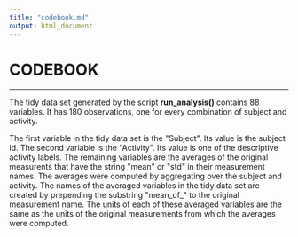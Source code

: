 ```yaml
---
title: "codebook.md"
output: html_document
---
```

# CODEBOOK #
---
The tidy data set generated by the script __run_analysis()__ contains 88 variables. It has 180 observations, one for every combination of subject and activity.

The first variable in the tidy data set is the "Subject". Its value is the subject id. The second variable is the "Activity". Its value is one of the descriptive activity labels. The remaining variables are the averages of the original measurents that have the string "mean" or "std" in their measurement names. The averages were computed by aggregating over the subject and activity. The names of the averaged variables in the tidy data set are created by prepending the substring "mean\_of\_" to the original measurement name. The units of each of these averaged variables are the same as the units of the original measurements from which the averages were computed.
